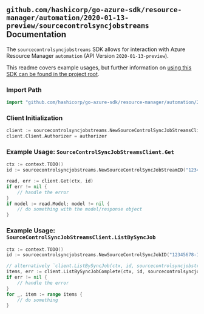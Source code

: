 
## `github.com/hashicorp/go-azure-sdk/resource-manager/automation/2020-01-13-preview/sourcecontrolsyncjobstreams` Documentation

The `sourcecontrolsyncjobstreams` SDK allows for interaction with Azure Resource Manager `automation` (API Version `2020-01-13-preview`).

This readme covers example usages, but further information on [using this SDK can be found in the project root](https://github.com/hashicorp/go-azure-sdk/tree/main/docs).

### Import Path

```go
import "github.com/hashicorp/go-azure-sdk/resource-manager/automation/2020-01-13-preview/sourcecontrolsyncjobstreams"
```


### Client Initialization

```go
client := sourcecontrolsyncjobstreams.NewSourceControlSyncJobStreamsClientWithBaseURI("https://management.azure.com")
client.Client.Authorizer = authorizer
```


### Example Usage: `SourceControlSyncJobStreamsClient.Get`

```go
ctx := context.TODO()
id := sourcecontrolsyncjobstreams.NewSourceControlSyncJobStreamID("12345678-1234-9876-4563-123456789012", "example-resource-group", "automationAccountValue", "sourceControlValue", "sourceControlSyncJobIdValue", "streamIdValue")

read, err := client.Get(ctx, id)
if err != nil {
	// handle the error
}
if model := read.Model; model != nil {
	// do something with the model/response object
}
```


### Example Usage: `SourceControlSyncJobStreamsClient.ListBySyncJob`

```go
ctx := context.TODO()
id := sourcecontrolsyncjobstreams.NewSourceControlSyncJobID("12345678-1234-9876-4563-123456789012", "example-resource-group", "automationAccountValue", "sourceControlValue", "sourceControlSyncJobIdValue")

// alternatively `client.ListBySyncJob(ctx, id, sourcecontrolsyncjobstreams.DefaultListBySyncJobOperationOptions())` can be used to do batched pagination
items, err := client.ListBySyncJobComplete(ctx, id, sourcecontrolsyncjobstreams.DefaultListBySyncJobOperationOptions())
if err != nil {
	// handle the error
}
for _, item := range items {
	// do something
}
```
